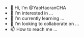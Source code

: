 - 👋 Hi, I’m @YaoHaoranCHA
- 👀 I’m interested in ...
- 🌱 I’m currently learning ...
- 💞️ I’m looking to collaborate on ...
- 📫 How to reach me ...

<!---
YaoHaoranCHA/YaoHaoranCHA is a ✨ special ✨ repository because its `README.md` (this file) appears on your GitHub profile.
You can click the Preview link to take a look at your changes.
---
